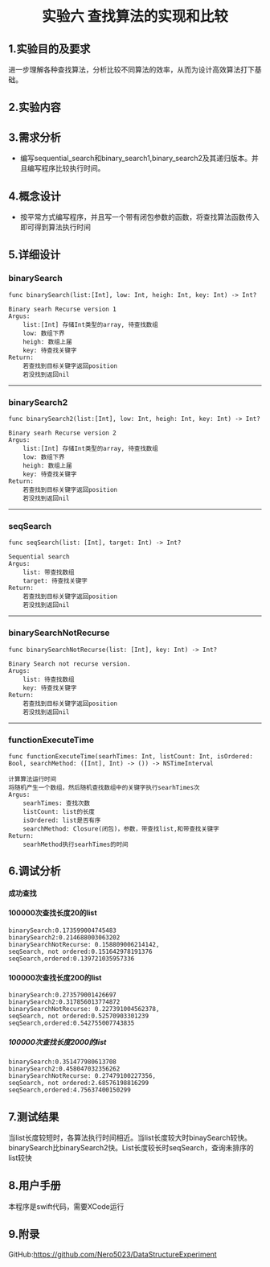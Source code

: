# <div align="center">实验六 查找算法的实现和比较 </div>
## 1.实验目的及要求
进一步理解各种查找算法，分析比较不同算法的效率，从而为设计高效算法打下基础。
## 2.实验内容
## 3.需求分析
* 编写sequential_search和binary_search1,binary_search2及其递归版本。并且编写程序比较执行时间。

## 4.概念设计
* 按平常方式编写程序，并且写一个带有闭包参数的函数，将查找算法函数传入即可得到算法执行时间


## 5.详细设计

### binarySearch


	func binarySearch(list:[Int], low: Int, heigh: Int, key: Int) -> Int?
	
	Binary searh Recurse version 1
	Argus:
		list:[Int] 存储Int类型的array, 待查找数组
		low: 数组下界
		heigh: 数组上届
		key: 待查找关键字
	Return:
		若查找到目标关键字返回position
		若没找到返回nil
	
----------
### binarySearch2

	func binarySearch2(list:[Int], low: Int, heigh: Int, key: Int) -> Int?
	
	Binary searh Recurse version 2
	Argus:
		list:[Int] 存储Int类型的array, 待查找数组
		low: 数组下界
		heigh: 数组上届
		key: 待查找关键字
	Return:
		若查找到目标关键字返回position
		若没找到返回nil
		
--------

### seqSearch
	
	func seqSearch(list: [Int], target: Int) -> Int?
	
	Sequential search
	Argus:
		list: 带查找数组
		target: 待查找关键字
	Return:
		若查找到目标关键字返回position
		若没找到返回nil
----------------------
### binarySearchNotRecurse

	func binarySearchNotRecurse(list: [Int], key: Int) -> Int? 
	
	Binary Search not recurse version.
	Arugs:
		list: 待查找数组
		key: 待查找关键字
	Return:
		若查找到目标关键字返回position
		若没找到返回nil

---------
### functionExecuteTime
	
	func functionExecuteTime(searhTimes: Int, listCount: Int, isOrdered: Bool, searchMethod: ([Int], Int) -> ()) -> NSTimeInterval
	
	计算算法运行时间
	将随机产生一个数组，然后随机查找数组中的关键字执行searhTimes次
	Argus:
		searhTimes: 查找次数
		listCount: list的长度
		isOrdered: list是否有序
		searchMethod: Closure(闭包)，参数，带查找list,和带查找关键字
	Return:
		searhMethod执行searhTimes的时间
		
		
		
## 6.调试分析
#### 成功查找
#### 100000次查找长度20的list
	binarySearch:0.173599004745483 
	binarySearch2:0.214688003063202 
	binarySearchNotRecurse: 0.158809006214142, 
	seqSearch, not ordered:0.151642978191376
	seqSearch,ordered:0.139721035957336

#### 100000次查找长度200的list
	binarySearch:0.273579001426697 
	binarySearch2:0.317856013774872 
	binarySearchNotRecurse: 0.227391004562378, 
	seqSearch, not ordered:0.52570903301239
	seqSearch,ordered:0.542755007743835
##### 100000次查找长度2000的list

	binarySearch:0.351477980613708 
	binarySearch2:0.458047032356262 
	binarySearchNotRecurse: 0.27479100227356, 
	seqSearch, not ordered:2.68576198816299
	seqSearch,ordered:4.75637400150299


## 7.测试结果
当list长度较短时，各算法执行时间相近。当list长度较大时binaySearch较快。binarySearch比binarySearch2快。List长度较长时seqSearch，查询未排序的list较快

## 8.用户手册
本程序是swift代码，需要XCode运行

## 9.附录
GitHub:<https://github.com/Nero5023/DataStructureExperiment>